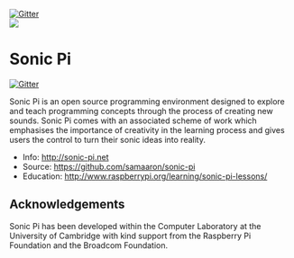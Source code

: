 [![Gitter](https://badges.gitter.im/Join%20Chat.svg)](https://gitter.im/samaaron/sonic-pi?utm_source=badge&utm_medium=badge&utm_campaign=pr-badge&utm_content=badge)
<br/>
<img src="https://travis-ci.org/samaaron/sonic-pi.svg?branch=master"/>


# Sonic Pi

[![Gitter](https://badges.gitter.im/Join%20Chat.svg)](https://gitter.im/samaaron/sonic-pi?utm_source=badge&utm_medium=badge&utm_campaign=pr-badge&utm_content=badge)

Sonic Pi is an open source programming environment designed to explore
and teach programming concepts through the process of creating new
sounds. Sonic Pi comes with an associated scheme of work which
emphasises the importance of creativity in the learning process and
gives users the control to turn their sonic ideas into reality.

* Info: http://sonic-pi.net
* Source: https://github.com/samaaron/sonic-pi
* Education: http://www.raspberrypi.org/learning/sonic-pi-lessons/


## Acknowledgements

Sonic Pi has been developed within the Computer Laboratory at the
University of Cambridge with kind support from the Raspberry Pi
Foundation and the Broadcom Foundation.
